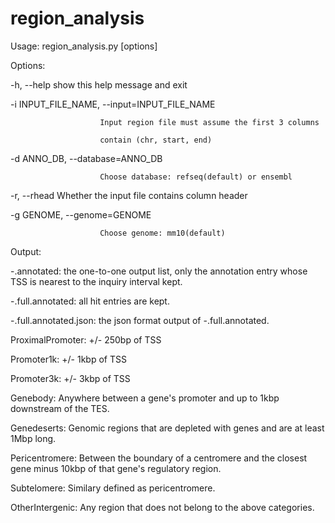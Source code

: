 region_analysis
===============

Usage: region_analysis.py [options]

Options:

  -h, --help            show this help message and exit

  -i INPUT_FILE_NAME, --input=INPUT_FILE_NAME

                        Input region file must assume the first 3 columns

                        contain (chr, start, end)

  -d ANNO_DB, --database=ANNO_DB

                        Choose database: refseq(default) or ensembl

  -r, --rhead           Whether the input file contains column header

  -g GENOME, --genome=GENOME

                        Choose genome: mm10(default)

Output:

  -.annotated: the one-to-one output list, only the annotation entry whose TSS is nearest to the inquiry interval kept.

  -.full.annotated: all hit entries are kept.

  -.full.annotated.json: the json format output of -.full.annotated.
  
  ProximalPromoter: 	+/- 250bp of TSS

  Promoter1k: 	+/- 1kbp of TSS

  Promoter3k: 	+/- 3kbp of TSS

  Genebody: 	Anywhere between a gene's promoter and up to 1kbp downstream of the TES.

  Genedeserts: 	Genomic regions that are depleted with genes and are at least 1Mbp long.

  Pericentromere: 	Between the boundary of a centromere and the closest gene minus 10kbp of that gene's regulatory region.

  Subtelomere: 	Similary defined as pericentromere.

  OtherIntergenic: 	Any region that does not belong to the above categories.
